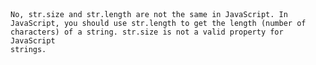 <code>

No, str.size and str.length are not the same in JavaScript. In JavaScript, you should use str.length to get the length (number of characters) of a string. str.size is not a valid property for JavaScript strings.

</code>
